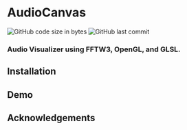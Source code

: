 # AudioCanvas
![GitHub code size in bytes](https://img.shields.io/github/languages/code-size/LucaRodriguesOG/AudioCanvas)
![GitHub last commit](https://img.shields.io/github/last-commit/LucaRodriguesOG/AudioCanvas)
### Audio Visualizer using FFTW3, OpenGL, and GLSL.
## Installation
## Demo
## Acknowledgements
